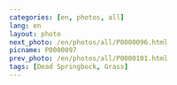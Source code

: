 ```yaml
---
categories: [en, photos, all]
lang: en
layout: photo
next_photo: /en/photos/all/P0000096.html
picname: P0000097
prev_photo: /en/photos/all/P0000101.html
tags: [Dead Springbock, Grass]
---
```

